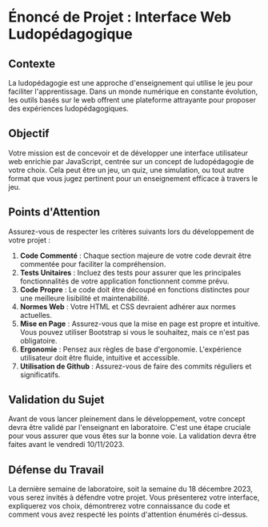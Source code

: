# Énoncé de Projet : Interface Web Ludopédagogique

## Contexte

La ludopédagogie est une approche d'enseignement qui utilise le jeu pour faciliter l'apprentissage. Dans un monde numérique en constante évolution, les outils basés sur le web offrent une plateforme attrayante pour proposer des expériences ludopédagogiques.

## **Objectif**

Votre mission est de concevoir et de développer une interface utilisateur web enrichie par JavaScript, centrée sur un concept de ludopédagogie de votre choix. Cela peut être un jeu, un quiz, une simulation, ou tout autre format que vous jugez pertinent pour un enseignement efficace à travers le jeu.

## **Points d'Attention**

Assurez-vous de respecter les critères suivants lors du développement de votre projet :

1. **Code Commenté** : Chaque section majeure de votre code devrait être commentée pour faciliter la compréhension.
2. **Tests Unitaires** : Incluez des tests pour assurer que les principales fonctionnalités de votre application fonctionnent comme prévu.
3. **Code Propre** : Le code doit être découpé en fonctions distinctes pour une meilleure lisibilité et maintenabilité.
4. **Normes Web** : Votre HTML et CSS devraient adhérer aux normes actuelles.
5. **Mise en Page** : Assurez-vous que la mise en page est propre et intuitive. Vous pouvez utiliser Bootstrap si vous le souhaitez, mais ce n'est pas obligatoire.
6. **Ergonomie** : Pensez aux règles de base d'ergonomie. L'expérience utilisateur doit être fluide, intuitive et accessible.
7. **Utilisation de Github** : Assurez-vous de faire des commits réguliers et significatifs.

## **Validation du Sujet**

Avant de vous lancer pleinement dans le développement, votre concept devra être validé par l'enseignant en laboratoire. C'est une étape cruciale pour vous assurer que vous êtes sur la bonne voie. La validation devra être faites avant le vendredi 10/11/2023.

## **Défense du Travail**

La dernière semaine de laboratoire, soit la semaine du 18 décembre 2023, vous serez invités à défendre votre projet. Vous présenterez votre interface, expliquerez vos choix, démontrerez votre connaissance du code et comment vous avez respecté les points d'attention énumérés ci-dessus.
